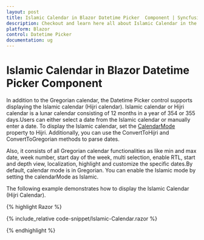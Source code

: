 ```yaml
---
layout: post
title: Islamic Calendar in Blazor Datetime Picker  Component | Syncfusion
description: Checkout and learn here all about Islamic Calendar in the Syncfusion Blazor Datetime Picker  component and much more.
platform: Blazor
control: Datetime Picker
documentation: ug
---
```


# Islamic Calendar in Blazor Datetime Picker  Component

In addition to the Gregorian calendar, the Datetime Picker  control supports displaying the Islamic calendar (Hijri calendar). Islamic calendar or Hijri calendar is a lunar calendar consisting of 12 months in a year of 354 or 355 days.Users can either select a date from the Islamic calendar or manually enter a date. To display the Islamic calendar, set the [CalendarMode](https://help.syncfusion.com/cr/blazor/Syncfusion.Blazor.Calendars.SfDatePicker-1.html#Syncfusion_Blazor_Calendars_SfDatePicker_1_CalendarMode) property to Hijri. Additionally, you can use the ConvertToHijri and ConvertToGregorian methods to parse dates.

Also, it consists of all Gregorian calendar functionalities as like min and max date, week number, start day of the week, multi selection, enable RTL, start and depth view, localization, highlight and customize the specific dates.By default, calendar mode is in Gregorian. You can enable the Islamic mode by setting the calendarMode as Islamic.

The following example demonstrates how to display the Islamic Calendar (Hijri Calendar).

{% highlight Razor %}

{% include_relative code-snippet/Islamic-Calendar.razor %}

{% endhighlight %} 
